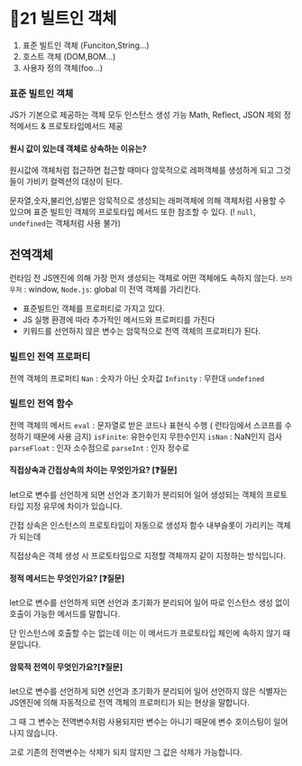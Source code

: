 # 📒21 빌트인 객체
1. 표준 빌트인 객체 (Funciton,String...)
2. 호스트 객체 (DOM,BOM...)
3. 사용자 정의 객체(foo...)

### 표준 빌트인 객체
JS가 기본으로 제공하는 객체
모두 인스턴스 생성 가능
Math, Reflect, JSON 제외 정적메서드 & 프로토타입메서드 제공

#### 원시 값이 있는데 객체로 상속하는 이유는?
원시값에 객체처럼 접근하면 접근할 때마다 암묵적으로 레퍼객체를 생성하게 되고 그것들이 가비키 컬렉션의 대상이 된다.

문자열,숫자,불리언,심벌은 암묵적으로 생성되는 래퍼객체에 의해 객체처럼 사용할 수 있으며 표준 빌트인 객체의 프로토타입 메서드 또한 참조할 수 있다.
(! `null`, `undefined`는 객체처럼 사용 불가)

## 전역객체
런타임 전 JS엔진에 의해 가장 먼저 생성되는 객체로 어떤 객체에도 속하지 않는다.
 `브라우저` : window,
 `Node.js`: global 이 전역 객체를 가리킨다.
 
 - 표준빌트인 객체를 프로퍼티로 가지고 있다.
 - JS 실행 환경에 따라 추가적인 메서드와 프로퍼티를 가진다
 - 키워드를 선언하지 않은 변수는 암묵적으로 전역 객체의 프로퍼티가 된다.
 ### 빌트인 전역 프로퍼티
 전역 객체의 프로퍼티
 `Nan` : 숫자가 아닌 숫자값
 `Infinity` : 무한대
 `undefined` 
 ### 빌트인 전역 함수
 전역 객체의 메서드
 `eval` : 문자열로 받은 코드나 표현식 수행 ( 런타임에서 스코프를 수정하기 때문에 사용 금지)
 `isFinite`: 유한수인지 무한수인지
 `isNan` : NaN인지 검사
 `parseFloat` : 인자 소수점으로
`parseInt` : 인자 정수로


#### 직접상속과 간접상속의 차이는 무엇인가요? [❓질문] 
let으로 변수를 선언하게 되면 선언과 초기화가 분리되어 일어
생성되는 객체의 프로토타입 지정 유무에 차이가 있습니다.

간접 상속은 인스턴스의 프로토타입이 자동으로 생성자 함수 내부슬롯이 가리키는 객체가 되는데

직접상속은 객체 생성 시 프로토타입으로 지정할 객체까지 같이 지정하는 방식입니다.


#### 정적 메서드는 무엇인가요? [❓질문] 
let으로 변수를 선언하게 되면 선언과 초기화가 분리되어 일어
따로 인스턴스 생성 없이 호출이 가능한 메서드를 말합니다.

단 인스턴스에 호출할 수는 없는데 이는 이 메서드가 프로토타입 체인에 속하지 않기 때문입니다.


#### 암묵적 전역이 무엇인가요?[❓질문] 
let으로 변수를 선언하게 되면 선언과 초기화가 분리되어 일어
선언하지 않은 식별자는 JS엔진에 의해 자동적으로 전역 객체의 프로퍼티가 되는 현상을 말합니다.

그 때 그 변수는 전역변수처럼 사용되지만 변수는 아니기 때문에  변수 호이스팅이 일어나지 않습니다.

고로 기존의 전역변수는 삭제가 되지 않지만 그 값은 삭제가 가능합니다.
